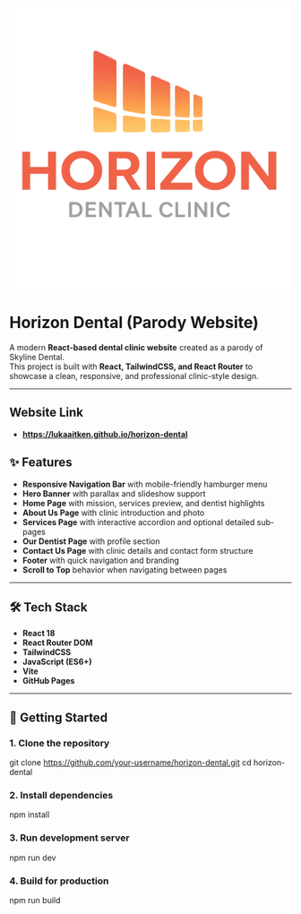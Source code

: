 ![Horizon Dental Logo](src/assets/Logos/HorizonLogo.png)

# Horizon Dental (Parody Website)

A modern **React-based dental clinic website** created as a parody of Skyline Dental.  
This project is built with **React, TailwindCSS, and React Router** to showcase a clean, responsive, and professional clinic-style design.

---

## Website Link
- **https://lukaaitken.github.io/horizon-dental**

## ✨ Features

- **Responsive Navigation Bar** with mobile-friendly hamburger menu  
- **Hero Banner** with parallax and slideshow support  
- **Home Page** with mission, services preview, and dentist highlights  
- **About Us Page** with clinic introduction and photo  
- **Services Page** with interactive accordion and optional detailed sub-pages  
- **Our Dentist Page** with profile section  
- **Contact Us Page** with clinic details and contact form structure  
- **Footer** with quick navigation and branding  
- **Scroll to Top** behavior when navigating between pages  

---

## 🛠️ Tech Stack

- **React 18**  
- **React Router DOM**
- **TailwindCSS**  
- **JavaScript (ES6+)**  
- **Vite**
- **GitHub Pages**
---

## 🚀 Getting Started

### 1. Clone the repository
git clone https://github.com/your-username/horizon-dental.git
cd horizon-dental

### 2. Install dependencies
npm install

### 3. Run development server
npm run dev

### 4. Build for production
npm run build